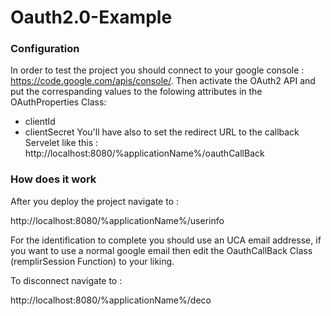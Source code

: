 # Oauth2.0-Example

### Configuration

In order to test the project you should connect to your google console : https://code.google.com/apis/console/.
Then activate the OAuth2 API and put the correspanding values to the folowing attributes in the OAuthProperties Class:
  - clientId
  - clientSecret
You'll have also to set the redirect URL to the callback Servelet like this : http://localhost:8080/%applicationName%/oauthCallBack

### How does it work

After you deploy the project navigate to :

http://localhost:8080/%applicationName%/userinfo

For the identification to complete you should use an UCA email addresse, if you want to use a normal google email then edit the OauthCallBack Class (remplirSession Function) to your liking.

To disconnect navigate to :

http://localhost:8080/%applicationName%/deco
